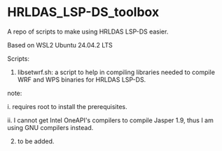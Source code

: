 # HRLDAS_LSP-DS_toolbox
A repo of scripts to make using HRLDAS LSP-DS easier.

Based on WSL2 Ubuntu 24.04.2 LTS 

Scripts:
1. libsetwrf.sh: a script to help in compiling libraries needed to compile WRF and WPS binaries for HRLDAS LSP-DS.

  note:

  i. requires root to install the prerequisites.

  ii. I cannot get Intel OneAPI's compilers to compile Jasper 1.9, thus I am using GNU compilers instead.

2. to be added.
